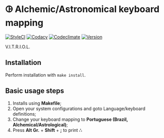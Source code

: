# 🜖 Alchemic/Astronomical keyboard mapping

[ico-codacy ]: https://img.shields.io/codacy/grade/%CODACY-TOKEN%?logo=codacy&logoColor=green&style=flat-square
[ico-styleci]: https://github.styleci.io/repos/%STYLECI-TOKEN%/shield
[ico-version]: https://img.shields.io/github/v/tag/jmurowaniecki/vitriol?sort=semver&style=flat-square
[ico-codecli]: https://api.codeclimate.com/v1/badges/%CODECLIMATE-TOKEN%/maintainability
[url-codacy ]: https://www.codacy.com/app/jmurowaniecki/vitriol
[url-styleci]: https://github.styleci.io/repos/%STYLECI-TOKEN%
[url-codecli]: https://codeclimate.com/github/jmurowaniecki/vitriol/maintainability

[![StyleCI    ][ico-styleci]][url-styleci]
[![Codacy     ][ico-codacy ]][url-codacy]
[![Codeclimate][ico-codecli]][url-codecli]
[![Version    ][ico-version]](#)

V.I.T.R.I.O.L.

## Installation

Perform installation with `make install`.



## Basic usage steps

1.  Installs using **Makefile**;
2.  Open your system configurations and goto Language/keyboard definitions;
3.  Change your keyboard mapping to **Portuguese (Brazil, Alchemical/Astrological)**;
4.  Press **Alt Gr.** + **Shift** + **;** to print **∴**
